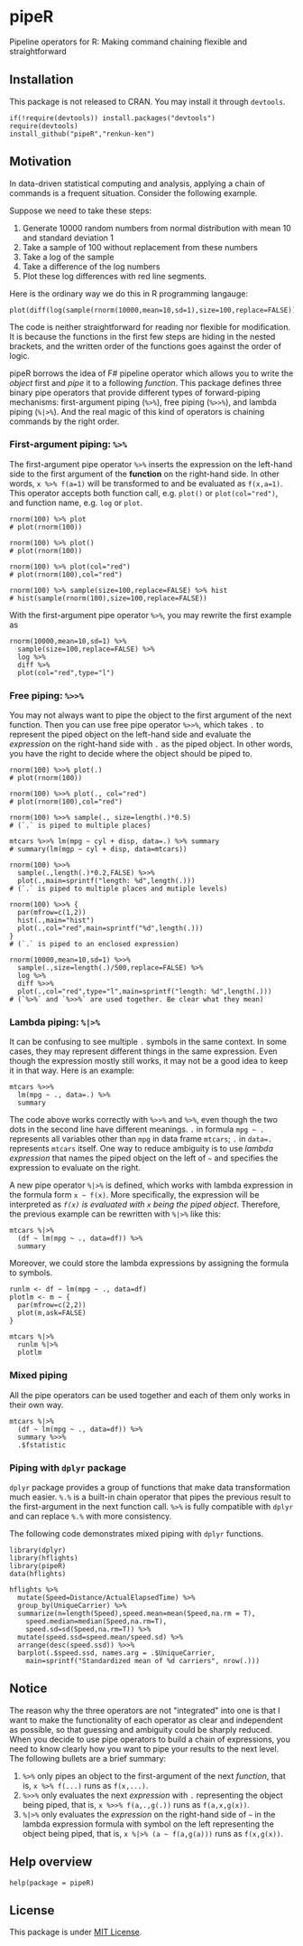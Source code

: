 # pipeR

Pipeline operators for R: Making command chaining flexible and straightforward

## Installation

This package is not released to CRAN. You may install it through `devtools`.

```
if(!require(devtools)) install.packages("devtools")
require(devtools)
install_github("pipeR","renkun-ken")
```

## Motivation

In data-driven statistical computing and analysis, applying a chain of commands is a frequent situation. Consider the following example.

Suppose we need to take these steps:

1. Generate 10000 random numbers from normal distribution with mean 10 and standard deviation 1
2. Take a sample of 100 without replacement from these numbers
3. Take a log of the sample
4. Take a difference of the log numbers
5. Plot these log differences with red line segments.

Here is the ordinary way we do this in R programming langauge:

```
plot(diff(log(sample(rnorm(10000,mean=10,sd=1),size=100,replace=FALSE))),col="red",type="l")
```

The code is neither straightforward for reading nor flexible for modification. It is because the functions in the first few steps are hiding in the nested brackets, and the written order of the functions goes against the order of logic.

pipeR borrows the idea of F# pipeline operator which allows you to write the *object* first and *pipe* it to a following *function*. This package defines three binary pipe operators that provide different types of forward-piping mechanisms: first-argument piping (`%>%`), free piping (`%>>%`), and lambda piping (`%|>%`). And the real magic of this kind of operators is chaining commands by the right order.

### First-argument piping: `%>%`

The first-argument pipe operator `%>%` inserts the expression on the left-hand side to the first argument of the **function** on the right-hand side. In other words, `x %>% f(a=1)` will be transformed to and be evaluated as `f(x,a=1)`. This operator accepts both function call, e.g. `plot()` or `plot(col="red")`, and function name, e.g. `log` or `plot`.

```
rnorm(100) %>% plot
# plot(rnorm(100))

rnorm(100) %>% plot()
# plot(rnorm(100))

rnorm(100) %>% plot(col="red")
# plot(rnorm(100),col="red")

rnorm(100) %>% sample(size=100,replace=FALSE) %>% hist
# hist(sample(rnorm(100),size=100,replace=FALSE))
```

With the first-argument pipe operator `%>%`, you may rewrite the first example as

```
rnorm(10000,mean=10,sd=1) %>%
  sample(size=100,replace=FALSE) %>%
  log %>%
  diff %>%
  plot(col="red",type="l")
```

### Free piping: `%>>%`

You may not always want to pipe the object to the first argument of the next function. Then you can use free pipe operator `%>>%`, which takes `.` to represent the piped object on the left-hand side and evaluate the *expression* on the right-hand side with `.` as the piped object. In other words, you have the right to decide where the object should be piped to.

```
rnorm(100) %>>% plot(.)
# plot(rnorm(100))

rnorm(100) %>>% plot(., col="red")
# plot(rnorm(100),col="red")

rnorm(100) %>>% sample(., size=length(.)*0.5)
# (`.` is piped to multiple places)

mtcars %>>% lm(mpg ~ cyl + disp, data=.) %>% summary
# summary(lm(mgp ~ cyl + disp, data=mtcars))

rnorm(100) %>>% 
  sample(.,length(.)*0.2,FALSE) %>>% 
  plot(.,main=sprintf("length: %d",length(.)))
# (`.` is piped to multiple places and mutiple levels)

rnorm(100) %>>% {
  par(mfrow=c(1,2))
  hist(.,main="hist")
  plot(.,col="red",main=sprintf("%d",length(.)))
}
# (`.` is piped to an enclosed expression)

rnorm(10000,mean=10,sd=1) %>>%
  sample(.,size=length(.)/500,replace=FALSE) %>%
  log %>%
  diff %>>%
  plot(.,col="red",type="l",main=sprintf("length: %d",length(.)))
# (`%>%` and `%>>%` are used together. Be clear what they mean)
```

### Lambda piping: `%|>%`

It can be confusing to see multiple `.` symbols in the same context. In some cases, they may represent different things in the same expression. Even though the expression mostly still works, it may not be a good idea to keep it in that way. Here is an example:

```
mtcars %>>%
  lm(mpg ~ ., data=.) %>%
  summary
```

The code above works correctly with `%>>%` and `%>%`, even though the two dots in the second line have different meanings. `.` in formula `mpg ~ .` represents all variables other than `mpg` in data frame `mtcars`; `.` in `data=.` represents `mtcars` itself. One way to reduce ambiguity is to use *lambda expression* that names the piped object on the left of `~` and specifies the expression to evaluate on the right.

A new pipe operator `%|>%` is defined, which works with lambda expression in the formula form `x ~ f(x)`. More specifically, the expression will be interpreted as *`f(x)` is evaluated with `x` being the piped object*. Therefore, the previous example can be rewritten with `%|>%` like this:

```
mtcars %|>%
  (df ~ lm(mpg ~ ., data=df)) %>%
  summary
```

Moreover, we could store the lambda expressions by assigning the formula to symbols.

```
runlm <- df ~ lm(mpg ~ ., data=df)
plotlm <- m ~ {
  par(mfrow=c(2,2))
  plot(m,ask=FALSE)
}

mtcars %|>%
  runlm %|>%
  plotlm
``` 

### Mixed piping

All the pipe operators can be used together and each of them only works in their own way.

```
mtcars %|>%
  (df ~ lm(mpg ~ ., data=df)) %>%
  summary %>>%
  .$fstatistic
```

### Piping with `dplyr` package

`dplyr` package provides a group of functions that make data transformation much easier. `%.%` is a built-in chain operator that pipes the previous result to the first-argument in the next function call. `%>%` is fully compatible with `dplyr` and can replace `%.%` with more consistency.

The following code demonstrates mixed piping with `dplyr` functions.

```
library(dplyr)
library(hflights)
library(pipeR)
data(hflights)

hflights %>%
  mutate(Speed=Distance/ActualElapsedTime) %>%
  group_by(UniqueCarrier) %>%
  summarize(n=length(Speed),speed.mean=mean(Speed,na.rm = T),
    speed.median=median(Speed,na.rm=T),
    speed.sd=sd(Speed,na.rm=T)) %>%
  mutate(speed.ssd=speed.mean/speed.sd) %>%
  arrange(desc(speed.ssd)) %>>%
  barplot(.$speed.ssd, names.arg = .$UniqueCarrier,
    main=sprintf("Standardized mean of %d carriers", nrow(.)))
```

## Notice

The reason why the three operators are not "integrated" into one is that I want to make the functionality of each operator as clear and independent as possible, so that guessing and ambiguity could be sharply reduced. When you decide to use pipe operators to build a chain of expressions, you need to know clearly how you want to pipe your results to the next level. The following bullets are a brief summary:

1. `%>%` only pipes an object to the first-argument of the next *function*, that is, `x %>% f(...)` runs as `f(x,...)`.
2. `%>>%` only evaluates the next *expression* with `.` representing the object being piped, that is, `x %>>% f(a,.,g(.))` runs as `f(a,x,g(x))`.
3. `%|>%` only evaluates the *expression* on the right-hand side of `~` in the lambda expression formula with symbol on the left representing the object being piped, that is, `x %|>% (a ~ f(a,g(a)))` runs as `f(x,g(x))`.

## Help overview

```
help(package = pipeR)
```

## License

This package is under [MIT License](http://opensource.org/licenses/MIT).
